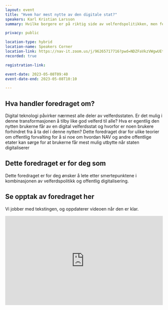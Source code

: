```yaml
---
layout: event
title: "Hvem har mest nytte av den digitale stat?"
speakers: Karl Kristian Larsson
summary: Hvilke borgere er på riktig side av velferdspolitikken, men feil side av digitaliseringspolitikken?

privacy: public

location-type: hybrid
location-name: Speakers Corner
location-link: https://nav-it.zoom.us/j/96265717716?pwd=NDZFaVkzVWgwUEtDNGR0djNJMXB6UT09
recorded: true

registration-link: 

event-date: 2023-05-08T09:40
event-date-end: 2023-05-08T10:10

---
```

## Hva handler foredraget om?
Digital teknologi påvirker nærmest alle deler av velferdsstaten. Er det mulig i denne transformasjonen å tilby like god velferd til alle? Hva er egentlig den nytten brukerne får av en digital velferdsstat og hvorfor er noen brukere forhindret fra å ta del i denne nytten? Dette foredraget drar for ulike teorier om offentlig forvalting for å si noe om hvordan NAV og andre offentlige etater kan sørge for at brukerne får mest mulig utbytte når staten digitaliserer

## Dette foredraget er for deg som
Dette foredraget er for deg ønsker å lete etter smertepunktene i kombinasjonen av velferdspolitikk og offentlig digitalisering.

## Se opptak av foredraget her

Vi jobber med tekstingen, og oppdaterer videoen når den er klar.

<div style="padding:56.25% 0 0 0;position:relative;"><iframe src="https://player.vimeo.com/video/831458486?h=18e04ecde5&amp;badge=0&amp;autopause=0&amp;player_id=0&amp;app_id=58479" frameborder="0" allow="autoplay; fullscreen; picture-in-picture" allowfullscreen style="position:absolute;top:0;left:0;width:100%;height:100%;" title="Hvem har mest nytte av den digitale stat?med Karl Kristian Larsson"></iframe></div><script src="https://player.vimeo.com/api/player.js"></script>
